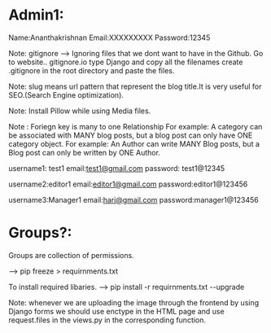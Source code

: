 # Admin1:
 Name:Ananthakrishnan
 Email:XXXXXXXXX
 Password:12345

 Note: gitignore --> Ignoring files that we dont want to have in the Github.
 Go to website.. gitignore.io  type Django and copy all the filenames 
 create .gitignore in the root directory and paste the files.

 Note: slug means url pattern that represent the blog title.It is very useful for SEO.(Search Engine optimization).

 Note: Install Pillow while using Media files.

 Note : Foriegn key is many to one Relationship 
 For example: A category can be associated with MANY blog posts, but a blog post can only have ONE 
 category object.
 For example: An Author can write MANY Blog posts, but a Blog post can only be written by ONE Author.


 username1: test1
 email:test1@gmail.com
 password: test1@12345

 username2:editor1
 email:editor1@gmail.com
 password:editor1@123456

 username3:Manager1
 email:hari@gmail.com
 password:manager1@123456

 # Groups?:
 Groups are collection of permissions.

 --> pip freeze > requirnments.txt

 To install required libaries. --> pip install -r requirnments.txt --upgrade


Note: whenever we are uploading the image through the frontend by using Django forms we should
use enctype in the HTML page and use request.files in the views.py in the corresponding function. 
